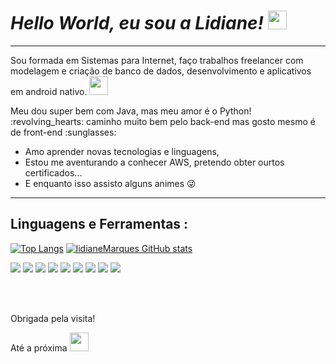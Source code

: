 # _Hello World, eu sou a Lidiane!_ <img src=https://github.com/TheDudeThatCode/TheDudeThatCode/blob/master/Assets/Earth.gif width="30">

 <hr/> 
 
<p> Sou formada em Sistemas para Internet, faço trabalhos freelancer com modelagem e criação de banco de dados, desenvolvimento e aplicativos em android nativo. <img src=https://github.com/TheDudeThatCode/TheDudeThatCode/blob/master/Assets/Developer.gif width="30"></p>
<p>Meu dou super bem com Java, mas meu amor é o Python! :revolving_hearts: caminho muito bem pelo back-end mas gosto mesmo é de front-end :sunglasses: </p>

* Amo aprender novas tecnologias e linguagens, 
* Estou me aventurando a conhecer AWS, pretendo obter ourtos certificados...
* E enquanto isso assisto alguns animes :stuck_out_tongue_winking_eye:

 <hr/> 
 
## Linguagens e Ferramentas : 

[![Top Langs](https://github-readme-stats.vercel.app/api/top-langs/?username=lidianeMarques&layout=compact)](https://github.com/lidianeMarques/github-readme-stats)
[![lidianeMarques GitHub stats](https://github-readme-stats.vercel.app/api?username=lidianeMarques)](https://github.com/lidianeMarques/github-readme-stats)

<img src="https://img.shields.io/badge/Python-3776AB?style=for-the-badge&logo=python&logoColor=white"> <img src="https://img.shields.io/badge/Django-092E20?style=for-the-badge&logo=django&logoColor=white">
<img src="https://img.shields.io/badge/Java-ED8B00?style=for-the-badge&logo=java&logoColor=white">
<img src="https://img.shields.io/badge/JavaScript-F7DF1E?style=for-the-badge&logo=javascript&logoColor=black">
<img src="https://img.shields.io/badge/HTML5-E34F26?style=for-the-badge&logo=html5&logoColor=white">
<img src="https://img.shields.io/badge/CSS-239120?&style=for-the-badge&logo=css3&logoColor=white">
<img src="https://img.shields.io/badge/Bootstrap-563D7C?style=for-the-badge&logo=bootstrap&logoColor=white">
<img src="https://img.shields.io/badge/PostgreSQL-316192?style=for-the-badge&logo=postgresql&logoColor=white">
<img src="https://img.shields.io/badge/MySQL-00000F?style=for-the-badge&logo=mysql&logoColor=white">


</br>
</br>
<p>Obrigada pela visita!</p>
<p>Até a próxima <img src=https://github.com/TheDudeThatCode/TheDudeThatCode/blob/master/Assets/wave.gif width="30"> </p>

